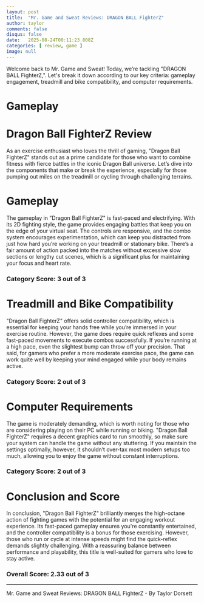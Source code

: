 ```yaml
---
layout: post
title:  "Mr. Game and Sweat Reviews: DRAGON BALL FighterZ"
author: taylor
comments: false
disqus: false
date:   2025-08-24T00:11:23.808Z
categories: [ review, game ]
image: null
---
```


Welcome back to Mr. Game and Sweat! Today, we’re tackling "DRAGON BALL FighterZ,". Let's break it down according to our key criteria: gameplay engagement, treadmill and bike compatibility, and computer requirements.

# Gameplay

# Dragon Ball FighterZ Review

As an exercise enthusiast who loves the thrill of gaming, "Dragon Ball FighterZ" stands out as a prime candidate for those who want to combine fitness with fierce battles in the iconic Dragon Ball universe. Let’s dive into the components that make or break the experience, especially for those pumping out miles on the treadmill or cycling through challenging terrains.

# Gameplay

The gameplay in "Dragon Ball FighterZ" is fast-paced and electrifying. With its 2D fighting style, the game provides engaging battles that keep you on the edge of your virtual seat. The controls are responsive, and the combo system encourages experimentation, which can keep you distracted from just how hard you’re working on your treadmill or stationary bike. There’s a fair amount of action packed into the matches without excessive slow sections or lengthy cut scenes, which is a significant plus for maintaining your focus and heart rate. 

### Category Score: 3 out of 3

# Treadmill and Bike Compatibility

"Dragon Ball FighterZ" offers solid controller compatibility, which is essential for keeping your hands free while you’re immersed in your exercise routine. However, the game does require quick reflexes and some fast-paced movements to execute combos successfully. If you’re running at a high pace, even the slightest bump can throw off your precision. That said, for gamers who prefer a more moderate exercise pace, the game can work quite well by keeping your mind engaged while your body remains active.

### Category Score: 2 out of 3

# Computer Requirements

The game is moderately demanding, which is worth noting for those who are considering playing on their PC while running or biking. "Dragon Ball FighterZ" requires a decent graphics card to run smoothly, so make sure your system can handle the game without any stuttering. If you maintain the settings optimally, however, it shouldn’t over-tax most modern setups too much, allowing you to enjoy the game without constant interruptions.

### Category Score: 2 out of 3

# Conclusion and Score

In conclusion, "Dragon Ball FighterZ" brilliantly merges the high-octane action of fighting games with the potential for an engaging workout experience. Its fast-paced gameplay ensures you're constantly entertained, and the controller compatibility is a bonus for those exercising. However, those who run or cycle at intense speeds might find the quick-reflex demands slightly challenging. With a reassuring balance between performance and playability, this title is well-suited for gamers who love to stay active.

### Overall Score: 2.33 out of 3

---

Mr. Game and Sweat Reviews: DRAGON BALL FighterZ - By Taylor Dorsett
